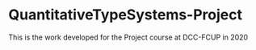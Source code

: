 # QuantitativeTypeSystems-Project
This is the work developed for the Project course at DCC-FCUP in 2020
